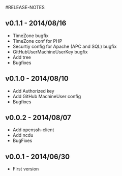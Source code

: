 #RELEASE-NOTES

## v0.1.1 - 2014/08/16

* TimeZone bugfix
* TimeZone conf for PHP
* Securtiy config for Apache (APC and SQL) bugfix
* GitHubUserMachineUserKey bugfix
* Add tree
* Bugfixes

## v0.1.0 - 2014/08/10

* Add Authorized key
* Add GitHub MachineUser config
* Bugfixes

## v0.0.2 - 2014/08/07

* Add openssh-client
* Add ncdu
* BugFixes

## v0.0.1 - 2014/06/30

* First version

